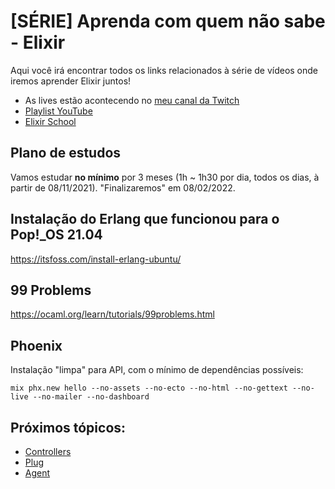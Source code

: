 # [SÉRIE] Aprenda com quem não sabe - Elixir

Aqui você irá encontrar todos os links relacionados à série de vídeos onde iremos aprender Elixir juntos!

- As lives estão acontecendo no [meu canal da Twitch](https://twitch.tv/fdaciuk)
- [Playlist YouTube](https://www.youtube.com/playlist?list=PLr4c053wuXU-YY4GmqUM3y_uauspsmO0O)
- [Elixir School](https://elixirschool.com)

## Plano de estudos

Vamos estudar **no mínimo** por 3 meses (1h ~ 1h30 por dia, todos os dias, à partir de 08/11/2021).
"Finalizaremos" em 08/02/2022.

## Instalação do Erlang que funcionou para o Pop!_OS 21.04

https://itsfoss.com/install-erlang-ubuntu/

## 99 Problems

https://ocaml.org/learn/tutorials/99problems.html

## Phoenix

Instalação "limpa" para API, com o mínimo de dependências possíveis:

```
mix phx.new hello --no-assets --no-ecto --no-html --no-gettext --no-live --no-mailer --no-dashboard
```

## Próximos tópicos:

- [Controllers](https://hexdocs.pm/phoenix/controllers.html#setting-the-content-type)
- [Plug](https://hexdocs.pm/plug/1.12.1/Plug.html)
- [Agent](https://hexdocs.pm/elixir/Agent.html)
